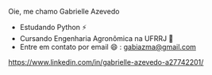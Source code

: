 Oie, me chamo Gabrielle Azevedo

-  Estudando Python ⚡
-  Cursando Engenharia Agronômica na UFRRJ 🌱
-  Entre em contato por email 😄 :
    gabiazma@gmail.com

https://www.linkedin.com/in/gabrielle-azevedo-a27742201/
